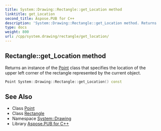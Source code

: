```yaml
---
title: System::Drawing::Rectangle::get_Location method
linktitle: get_Location
second_title: Aspose.PUB for C++
description: 'System::Drawing::Rectangle::get_Location method. Returns an instance of the Point class that specifies the location of the upper left corner of the rectangle represented by the current object in C++.'
type: docs
weight: 800
url: /cpp/system.drawing/rectangle/get_location/
---
```

## Rectangle::get_Location method


Returns an instance of the [Point](../../point/) class that specifies the location of the upper left corner of the rectangle represented by the current object.

```cpp
Point System::Drawing::Rectangle::get_Location() const
```

## See Also

* Class [Point](../../point/)
* Class [Rectangle](../)
* Namespace [System::Drawing](../../)
* Library [Aspose.PUB for C++](../../../)
